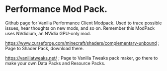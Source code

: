 # Performance Mod Pack.
Github page for Vanilla Performance Client Modpack. Used to trace possible issues, hear thoughts on new mods, and so on.
Remember this ModPack uses NVdidium, an NVidia GPU-only mod.

https://www.curseforge.com/minecraft/shaders/complementary-unbound ; Page to Shader Pack, download there.

https://vanillatweaks.net/ ; Page to Vanilla Tweaks pack maker, go there to make your own Data Packs and Resource Packs.
